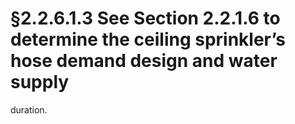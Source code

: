 # §2.2.6.1.3 See Section 2.2.1.6 to determine the ceiling sprinkler’s hose demand design and water supply



duration.